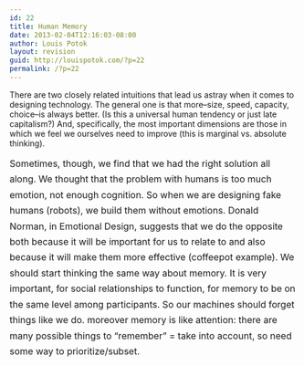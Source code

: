 ```yaml
---
id: 22
title: Human Memory
date: 2013-02-04T12:16:03-08:00
author: Louis Potok
layout: revision
guid: http://louispotok.com/?p=22
permalink: /?p=22
---
```

There are two closely related intuitions that lead us astray when it comes to designing technology. The general one is that more&#8211;size, speed, capacity, choice&#8211;is always better. (Is this a universal human tendency or just late capitalism?) And, specifically, the most important dimensions are those in which we feel we ourselves need to improve (this is marginal vs. absolute thinking).

<span style="line-height: 1.714285714; font-size: 1rem;">Sometimes, though, we find that we had the right solution all along. We thought that the problem with humans is too much emotion, not enough cognition. So when we are designing fake humans (robots), we build them without emotions. Donald Norman, in Emotional Design, suggests that we do the opposite both because it will be important for us to relate to and also because it will make them more effective (coffeepot example). We should start thinking the same way about memory. It is very important, for social relationships to function, for memory to be on the same level among participants. So our machines should forget things like we do. moreover memory is like attention: there are many possible things to &#8220;remember&#8221; = take into account, so need some way to prioritize/subset.</span>